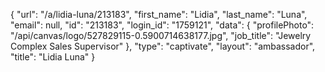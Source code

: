 {
    "url": "\/a\/lidia-luna\/213183",
    "first_name": "Lidia",
    "last_name": "Luna",
    "email": null,
    "id": "213183",
    "login_id": "1759121",
    "data": {
        "profilePhoto": "\/api\/canvas\/logo\/527829115-0.5900714638177.jpg",
        "job_title": "Jewelry Complex Sales Supervisor"
    },
    "type": "captivate",
    "layout": "ambassador",
    "title": "Lidia Luna"
}